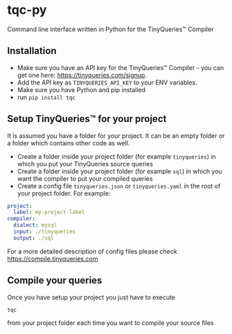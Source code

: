 # tqc-py

Command line interface written in Python for the TinyQueries&trade; Compiler

## Installation

- Make sure you have an API key for the TinyQueries&trade; Compiler - you can get one here: https://tinyqueries.com/signup.
- Add the API key as `TINYQUERIES_API_KEY` to your ENV variables.
- Make sure you have Python and pip installed
- run `pip install tqc`

## Setup TinyQueries&trade; for your project

It is assumed you have a folder for your project. It can be an empty folder or a folder which contains other code as well.
- Create a folder inside your project folder (for example `tinyqueries`) in which you put your TinyQueries source queries
- Create a folder inside your project folder (for example `sql`) in which you want the compiler to put your compiled queries
- Create a config file `tinyqueries.json` or `tinyqueries.yaml` in the root of your project folder. For example:
```yaml
project:
  label: my-project-label
compiler:
  dialect: mysql
  input: ./tinyqueries
  output: ./sql
```

For a more detailed description of config files please check https://compile.tinyqueries.com

## Compile your queries

Once you have setup your project you just have to execute
```
tqc
```
from your project folder each time you want to compile your source files
